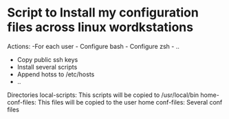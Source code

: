 # Script to Install my configuration files across linux wordkstations

 Actions:
   -For each user
       - Configure bash
       - Configure zsh
       - ..
   - Copy public ssh keys
   - Install several scripts
   - Append hotss to /etc/hosts
   - ..

 Directories
    local-scripts:      This scripts will be copied to /usr/local/bin
    home-conf-files:    This files will be copied to the user home
    conf-files:         Several conf files

